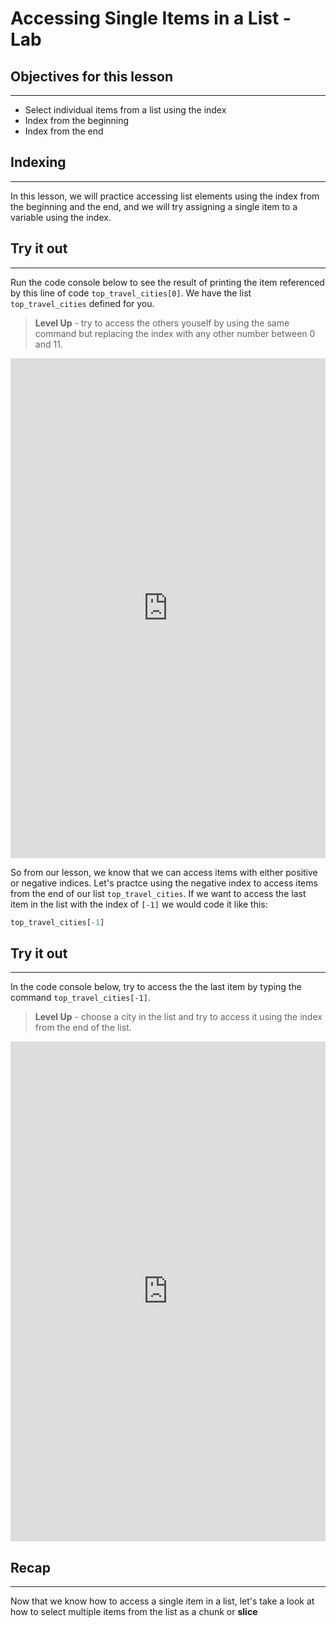 
# Accessing Single Items in a List  - Lab

## Objectives for this lesson

***

* Select individual items from a list using the index
* Index from the beginning
* Index from the end

## Indexing

***

In this lesson, we will practice accessing list elements using the index from the beginning and the end, and we will try assigning a single item to a variable using the index.


## Try it out

***

Run the code console below to see the result of printing the item referenced by this line of code `top_travel_cities[0]`. We have the list `top_travel_cities` defined for you.
>**Level Up** - try to access the others youself by using the same command but replacing the index with any other number between 0 and 11. 

<iframe frameborder="0" width="100%" height="800" src="https://repl.it/@DSExperience/CitiesTry2?lite=true"></iframe>

So from our lesson, we know that we can access items with either positive or negative indices.  Let's practce using the negative index to access items from the end of our list `top_travel_cities`. If we want to access the last item in the list with the index of `[-1]` we would code it like this:

```python
top_travel_cities[-1]
```

## Try it out

***

In the code console below, try to access the the last item by typing the command `top_travel_cities[-1]`.  
>**Level Up** -  choose a city in the list and try to access it using the index from the end of the list.

<iframe frameborder="0" width="100%" height="800" src="https://repl.it/@DSExperience/CitiesTry2?lite=true"></iframe>

## Recap

***

Now that we know how to access a single item in a list, let's take a look at how to select multiple items from the list as a chunk or **slice**

